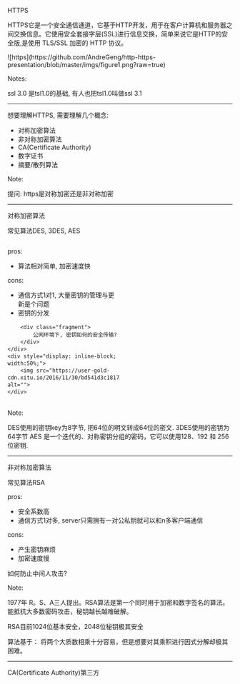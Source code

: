 HTTPS

HTTPS它是一个安全通信通道，它基于HTTP开发，用于在客户计算机和服务器之间交换信息。它使用安全套接字层(SSL)进行信息交换，简单来说它是HTTP的安全版,是使用 TLS/SSL 加密的 HTTP 协议。
<div class="fragment">
	![https](https://github.com/AndreGeng/http-https-presentation/blob/master/imgs/figure1.png?raw=true)
</div>


Notes:

ssl 3.0 是tsl1.0的基础, 有人也把tsl1.0叫做ssl 3.1

---

想要理解HTTPS, 需要理解几个概念:
* 对称加密算法
* 非对称加密算法
* CA(Certificate Authority)
* 数字证书
* 摘要/散列算法

Note:

提问: https是对称加密还是非对称加密

---

对称加密算法

常见算法DES, 3DES, AES


<div>
	<div style="display: inline-block; width:50%;">
		<div class="fragment">
			<p>pros:</p>
			<ul>
				<li>算法相对简单, 加密速度快</li>
			</ul>
		</div>
		<div class="fragment">
			<p>cons:</p>
			<ul>
				<li>通信方式1对1, 大量密钥的管理与更新是个问题</li>
				<li>密钥的分发</li>
			</ul>
		</div>

		<div class="fragment">
			公网环境下, 密钥如何的安全传输?
		</div>
	</div>
	<div style="display: inline-block; width:50%;">
		<img src="https://user-gold-cdn.xitu.io/2016/11/30/bd541d3c181738bf8f938bbd09967f05" alt="">
	</div>
</div>

Note:

DES使用的密钥key为8字节, 把64位的明文转成64位的密文.
3DES使用的密钥为64字节
AES 是一个迭代的、对称密钥分组的密码，它可以使用128、192 和 256 位密钥.

---

非对称加密算法

常见算法RSA

<div class="fragment">
	<p>pros:</p>
	<ul>
		<li>安全系数高</li>
		<li>通信方式1对多, server只需拥有一对公私钥就可以和n多客户端通信</li>
	</ul>
</div>

<div class="fragment">
	<p>cons:</p>
	<ul>
		<li>产生密钥麻烦</li>
		<li>加密速度慢</li>
	</ul>
</div>

<div class="fragment">
	如何防止中间人攻击?
</div>

Note:

1977年 R。S、A三人提出。RSA算法是第一个同时用于加密和数字签名的算法。能抵抗大多数密码攻击，秘钥越长越难破解。

RSA目前1024位基本安全，2048位秘钥极其安全

算法基于： 将两个大质数相乘十分容易，但是想要对其乘积进行因式分解却极其困难。

---

CA(Certificate Authority)第三方
